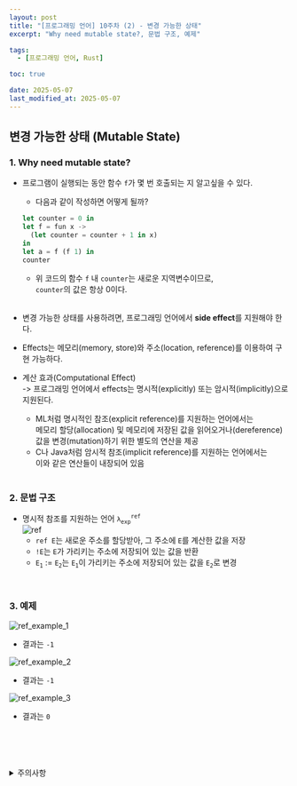 ```yaml
---
layout: post
title: "[프로그래밍 언어] 10주차 (2) - 변경 가능한 상태"
excerpt: "Why need mutable state?, 문법 구조, 예제"

tags:
  - [프로그래밍 언어, Rust]

toc: true

date: 2025-05-07
last_modified_at: 2025-05-07
---
```

## 변경 가능한 상태 (Mutable State)
### 1. Why need mutable state?
- 프로그램이 실행되는 동안 함수 `f`가 몇 번 호출되는 지 알고싶을 수 있다.
  - 다음과 같이 작성하면 어떻게 될까?  

  ```rust
  let counter = 0 in
  let f = fun x ->
    (let counter = counter + 1 in x)
  in
  let a = f (f 1) in
  counter
  ```

  - 위 코드의 함수 `f` 내 `counter`는 새로운 지역변수이므로,  
  `counter`의 값은 항상 0이다.  

  <br>

- 변경 가능한 상태를 사용하려면, 프로그래밍 언어에서 **side effect**를 지원해야 한다.

- Effects는 메모리(memory, store)와 주소(location, reference)를 이용하여 구현 가능하다.  

- 계산 효과(Computational Effect)  
-> 프로그래밍 언어에서 effects는 명시적(explicitly) 또는 암시적(implicitly)으로 지원된다.
  - ML처럼 명시적인 참조(explicit reference)를 지원하는 언어에서는  
  메모리 할당(allocation) 및 메모리에 저장된 값을 읽어오거나(dereference) 값을 변경(mutation)하기 위한 별도의 연산을 제공
  - C나 Java처럼 암시적 참조(implicit reference)를 지원하는 언어에서는  
  이와 같은 연산들이 내장되어 있음  

  <br>

### 2. 문법 구조
- 명시적 참조를 지원하는 언어 `λ`<sub>`exp`</sub><sup>`ref`</sup>  
![ref][def]  
  - `ref E`는 새로운 주소를 할당받아, 그 주소에 `E`를 계산한 값을 저장
  - `!E`는 `E`가 가리키는 주소에 저장되어 있는 값을 반환
  - `E`<sub>`1`</sub> := `E`<sub>`2`</sub>는 `E`<sub>`1`</sub>이 가리키는 주소에 저장되어 있는 값을 `E`<sub>`2`</sub>로 변경

<br>

### 3. 예제  
![ref_example_1][def2]  
- 결과는 `-1`

![ref_example_2][def3]
- 결과는 `-1`

![ref_example_3][def4]  
- 결과는 `0`  


<br>
<br>
<br>
<br>
<details>
<summary>주의사항</summary>
<div markdown="1">

이 포스팅은 강원대학교 임현승 교수님의 프로그래밍 언어 수업을 들으며 내용을 정리 한 것입니다.  
수업 내용에 대한 저작권은 교수님께 있으니,  
다른 곳으로의 무분별한 내용 복사를 자제해 주세요.

</div>
</details>

[def]: https://i.imgur.com/2XFZCHu.png
[def2]: https://i.imgur.com/VzlLdJZ.png
[def3]: https://i.imgur.com/86ogLJU.png
[def4]: https://i.imgur.com/HwcMiaq.png